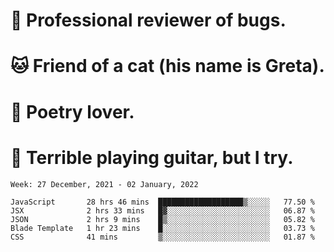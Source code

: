 # 🐛 Professional reviewer of bugs.
# 🐱 Friend of a cat (his name is Greta).
# 📜 Poetry lover.
# 🎸 Terrible playing guitar, but I try.

<!--START_SECTION:waka-->
```text
Week: 27 December, 2021 - 02 January, 2022

JavaScript       28 hrs 46 mins  ███████████████████▒░░░░░   77.50 % 
JSX              2 hrs 33 mins   █▓░░░░░░░░░░░░░░░░░░░░░░░   06.87 % 
JSON             2 hrs 9 mins    █▒░░░░░░░░░░░░░░░░░░░░░░░   05.82 % 
Blade Template   1 hr 23 mins    █░░░░░░░░░░░░░░░░░░░░░░░░   03.73 % 
CSS              41 mins         ▒░░░░░░░░░░░░░░░░░░░░░░░░   01.87 % 
```
<!--END_SECTION:waka-->
